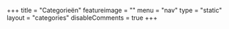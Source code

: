 +++
title = "Categorieën"
featureimage = ""
menu = "nav"
type = "static"
layout = "categories"
disableComments = true
+++
